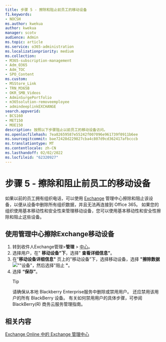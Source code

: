 ```yaml
---
title: 步骤 5 - 擦除和阻止前员工的移动设备
f1.keywords:
- NOCSH
ms.author: kwekua
author: kwekua
manager: scotv
audience: Admin
ms.topic: article
ms.service: o365-administration
ms.localizationpriority: medium
ms.collection:
- M365-subscription-management
- Adm_O365
- Adm_TOC
- SPO_Content
ms.custom:
- MSStore_Link
- TRN_M365B
- OKR_SMB_Videos
- AdminSurgePortfolio
- m365solution-removeemployee
- admindeeplinkEXCHANGE
search.appverid:
- BCS160
- MET150
- MOE150
description: 按照以下步骤阻止以前员工的移动设备访问。
ms.openlocfilehash: 7ea82659587e55242f007096e961739f0911b6ee
ms.sourcegitcommit: bae72428d229827cba4c807d9cd362417afbcccb
ms.translationtype: MT
ms.contentlocale: zh-CN
ms.lasthandoff: 02/02/2022
ms.locfileid: "62320927"
---
```

# <a name="step-5---wipe-and-block-a-former-employees-mobile-device"></a>步骤 5 - 擦除和阻止前员工的移动设备

如果以前的员工拥有组织电话，可以使用 <a href="https://go.microsoft.com/fwlink/p/?linkid=2059104" target="_blank">Exchange</a> 管理中心擦除和阻止该设备，以便从设备中删除所有组织数据，并且无法再连接到 Office 365。 如果您的组织使用基本移动性和安全性来管理移动设备，您可以使用基本移动性和安全性擦除和阻止这些设备。

## <a name="wipe-mobile-device-using-the-exchange-admin-center"></a>使用管理中心擦除Exchange移动设备

1. 转到收件人Exchange管理>**管理** \> <a href="https://go.microsoft.com/fwlink/?linkid=2183135" target="_blank">中心</a>。
1. 选择用户，在" **移动设备"下**，选择" **查看详细信息"**。
1. 在"**移动设备详细信息"** 页上的"移动设备"下，选择移动设备，选择 **"擦除数据**![""设备"](../../media/1c113a36-53cb-4974-884f-3ecd9535506e.png)，然后选择"阻止 **"**。
1. 选择 **“保存”**。
   > [!TIP]
   > 请确保从本地 Blackberry Enterprise服务中删除或禁用用户。 还应禁用该用户的所有 BlackBerry 设备。 有关如何禁用用户的具体步骤，可参阅 BlackBerry(R) 商务云服务管理指南。

## <a name="related-content"></a>相关内容

[Exchange Online 中的 Exchange 管理中心](/exchange/exchange-admin-center)

